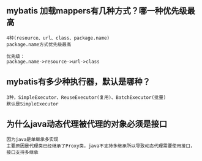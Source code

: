## mybatis 加载mappers有几种方式？哪一种优先级最高

    4种(resource、url、class、package.name)
    package.name方式优先级最高

    优先级：
    package.name->resource->url->class

## mybatis有多少种执行器，默认是哪种？

    3种，SimpleExecutor、ReuseExecutor(复用)、BatchExecutor(批量)
    默认是SimpleExecutor
    
## 为什么java动态代理被代理的对象必须是接口
    因为java是单继承多实现
    主要原因是代理类已经继承了Proxy类，java不支持多继承所以导致动态代理需要使用接口，接口支持多继承

